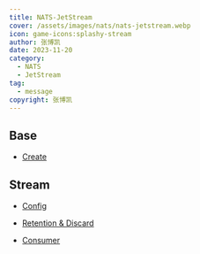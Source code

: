 ```yaml
---
title: NATS-JetStream
cover: /assets/images/nats/nats-jetstream.webp
icon: game-icons:splashy-stream
author: 张博凯
date: 2023-11-20
category:
  - NATS
  - JetStream
tag:
  - message
copyright: 张博凯
---
```


## Base
- [Create](https://mp.weixin.qq.com/s?__biz=MzU5MjA3MzMzMA==&mid=2247485734&idx=1&sn=cbc8c48cd7c4d0c5ad52772cd1c89ca6&chksm=fe240e3bc953872d6464e8c3cffa7109fd071fb54b6de9fe269cf892289dc6a8ed8d128bf8fd#rd)

## Stream
- [Config](https://mp.weixin.qq.com/s?__biz=MzU5MjA3MzMzMA==&mid=2247485765&idx=1&sn=b8b6895b38ce12f203939c2ad8e4613a&chksm=fe240e58c953874e716b66eb489327fa2ee5a05eb11e14cad2a4521ef57f9a7d78fb44bb8c9b#rd)

- [Retention & Discard](https://mp.weixin.qq.com/s?__biz=MzU5MjA3MzMzMA==&mid=2247485802&idx=1&sn=2eec827318e762ec0cbaedaa93f3372c&chksm=fe240e77c953876157bd16686197f94090ee62782153bb90a1552b0c09d210af768dd8ed8cdb#rd)

- [Consumer](https://mp.weixin.qq.com/s?__biz=MzU5MjA3MzMzMA==&mid=2247485821&idx=1&sn=61012c564fda328fd5b3666cb35558c8&chksm=fe240e60c953877630d04aab58b06402f41ca8e367685144c4cea91e69ea07070552e9ad1c2e#rd)